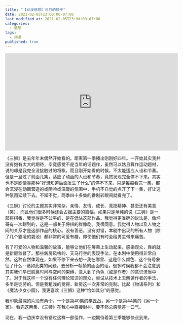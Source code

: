 ```yaml
---
title: "【动漫感想】三月的狮子"
date: 2021-02-05T23:00:00-07:00
last_modified_at: 2021-02-05T23:00:00-07:00
categories:
  - 感想
tags:
  - 动漫
published: true
---
```

<iframe width="560" height="315" src="https://www.youtube.com/embed/-zY6GrbQtpI?start=263?autoplay=1" frameborder="0" allow="accelerometer; autoplay; clipboard-write; encrypted-media; gyroscope; picture-in-picture" allowfullscreen></iframe>
<br>

《三狮》是去年年末偶然开始看的。距离第一季播出刚刚好四年。一开始其实我并没有抱有太大的期待，毕竟感觉不是当年的话题作，虽然可以姑且算作运动题材，说的却是我完全没接触过的将棋，而且刚开始看的时候，不太能适应人设和节奏。但是一旦过了前面几集，适应了动画的人设和节奏，竟然发现完全停不下来。其实也不是剧情类那种“好想知道后面发生了什么”的停不下来，只是每每看完一集，都会沉浸在动画营造的或阴冷或温暖的氛围中，手机不自觉的点开了下一集，好让这种氛围延续下去。不知不觉，两季四十多集的番剧转眼间就看完了。

《三狮》讨论的主题其实非常杂，亲情、友情、成长、竞技精神、甚至还有美食（笑），而且他们很多时候还会占据主要的篇幅。如果只是单纯的说《三狮》是一部将棋番，我觉得是不公平的，是在低估这部作品。我觉得更准确的说法是，像坤哥有一次聊到的，这是一部关于将棋的群像剧。我很同意。我觉得人物以及人物之间的关系才是这部作品的核心。没有善恶，没有对错，本剧中出现的所有人物（除了几个霸凌的碧池）都非常的可爱有趣，即使他们有时会给男主带来痛苦。

有了可爱的人物和温馨的故事，能够让他们在屏幕上生动起来，感染观众，靠的就是新房监督了。那些新房风格的、天马行空的表现手法，在本剧中使用得非常自然。这种自然体现在，如果不停下来去想--我在哪里、这是什么颜色、这个符号象征了什么--诸如此类的问题，去分析一帧帧的画面的话，很多时候我都不会注意到其实我们早已脱离时间与空间的束缚，进入到了角色（或是作者）的意识流当中了。对于我这样一个没有任何理论知识的观众，尝试从技术上去解读作者的手法，多半是徒劳的。但是我粗浅的觉得，新房这一次非常的克制。比起《物语系列》和《魔法少女小圆》，我更喜欢《三狮》这种“恰如其分”的感觉。

我印象最深的片段有两个，一个是第40集的棋匠战，另一个是第44集的《另一个家》。看完这两集，《三狮》在我心中直接封神，要不然总感觉差一口气。

现在，我一边庆幸没有错过这样一部佳作，一边期待着第三季能够快点到来。
